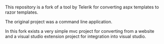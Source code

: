 This repository is a fork of a tool by Telerik for converting aspx templates to razor templates.

The original project was a command line application.

In this fork exists a very simple mvc project for converting from a website and a visual studio extension project for integration into visual studio.
